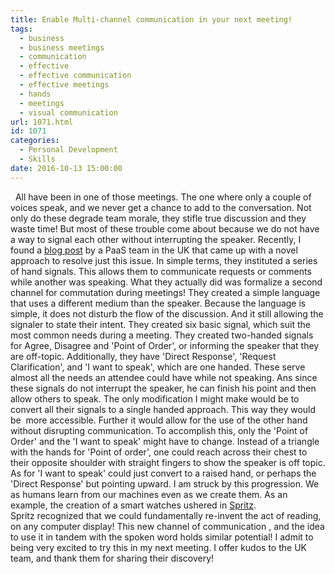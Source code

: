 ```yaml
---
title: Enable Multi-channel communication in your next meeting!
tags:
  - business
  - business meetings
  - communication
  - effective
  - effective communication
  - effective meetings
  - hands
  - meetings
  - visual communication
url: 1071.html
id: 1071
categories:
  - Personal Development
  - Skills
date: 2016-10-13 15:00:00
---
```


  All have been in one of those meetings. The one where only a couple of voices speak, and we never get a chance to add to the conversation. Not only do these degrade team morale, they stifle true discussion and they waste time! But most of these trouble come about because we do not have a way to signal each other without interrupting the speaker. Recently, I found a [blog post](https://gds.blog.gov.uk/2016/10/07/platform-as-a-service-team-takes-even-handed-approach-to-meetings/) by a PaaS team in the UK that came up with a novel approach to resolve just this issue. In simple terms, they instituted a series of hand signals. This allows them to communicate requests or comments while another was speaking. What they actually did was formalize a second channel for commutation during meetings! They created a simple language that uses a different medium than the speaker. Because the language is simple, it does not disturb the flow of the discussion. And it still allowing the signaler to state their intent. They created six basic signal, which suit the most common needs during a meeting. They created two-handed signals for Agree, Disagree and 'Point of Order', or informing the speaker that they are off-topic. Additionally, they have 'Direct Response', 'Request Clarification', and 'I want to speak', which are one handed. These serve almost all the needs an attendee could have while not speaking. Ans since these signals do not interrupt the speaker, he can finish his point and then allow others to speak. The only modification I might make would be to convert all their signals to a single handed approach. This way they would be  more accessible. Further it would allow for the use of the other hand without disrupting communication. To accomplish this, only the 'Point of Order' and the 'I want to speak' might have to change. Instead of a triangle with the hands for 'Point of order', one could reach across their chest to their opposite shoulder with straight fingers to show the speaker is off topic. As for 'I want to speak' could just convert to a raised hand, or perhaps the 'Direct Response' but pointing upward. I am struck by this progression. We as humans learn from our machines even as we create them. As an example, the creation of a smart watches ushered in [Spritz](http://spritzinc.com/). Spritz recognized that we could fundamentally re-invent the act of reading, on any computer display! This new channel of communication , and the idea to use it in tandem with the spoken word holds similar potential! I admit to being very excited to try this in my next meeting. I offer kudos to the UK team, and thank them for sharing their discovery!